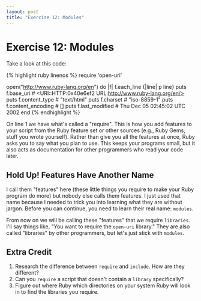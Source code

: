 ```yaml
---
layout: post
title: "Exercise 12: Modules"
---
```

# Exercise 12: Modules

Take a look at this code:

{% highlight ruby linenos %}
require 'open-uri'

open("http://www.ruby-lang.org/en") do |f|
  f.each_line {|line| p line}
  puts f.base_uri         # <URI::HTTP:0x40e6ef2 URL:http://www.ruby-lang.org/en/>
  puts f.content_type     # "text/html"
  puts f.charset          # "iso-8859-1"
  puts f.content_encoding # []
  puts f.last_modified    # Thu Dec 05 02:45:02 UTC 2002
end
{% endhighlight %}

On line 1 we have what's called a "require". This is how you add features to your script from the Ruby feature set or other sources (e.g., Ruby Gems, stuff you wrote yourself). Rather than give you all the features at once, Ruby asks you to say what you plan to use. This keeps your programs small, but it also acts as documentation for other programmers who read your code later.

## Hold Up! Features Have Another Name
I call them "features" here (these little things you require to make your Ruby program do more) but nobody else calls them features. I just used that name because I needed to trick you into learning what they are without jargon. Before you can continue, you need to learn their real name: `modules`.

From now on we will be calling these "features" that we require `libraries`. I'll say things like, "You want to require the `open-uri` library." They are also called "libraries" by other programmers, but let's just stick with `modules`.

## Extra Credit
1. Research the difference between `require` and `include`. How are they different? 
2. Can you `require` a script that doesn't contain a `library` specifically?
3. Figure out where Ruby which directories on your system Ruby will look in to find the libraries you require.
